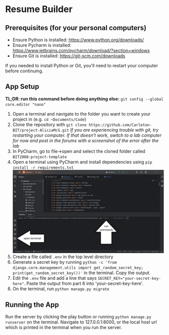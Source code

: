 # Resume Builder

## Prerequisites (for your personal computers)

* Ensure Python is installed: https://www.python.org/downloads/
* Ensure Pycharm is installed: https://www.jetbrains.com/pycharm/download/?section=windows
* Ensure Git is installed: https://git-scm.com/downloads

If you needed to install Python or Git, you'll need to restart your computer before continuing.

## App Setup

**TL;DR: run this command before doing anything else:** `git config --global core.editor "nano"` 

1) Open a terminal and navigate to the folder you want to create your project in (e.g. `cd ~Documents/Code`)
2) Clone the repository with `git clone https://github.com/Carleton-BIT/project-AliciaMcG.git`
*If you are experiencing trouble with git, try restarting your computer. If that doesn't work, switch to a lab computer for now and post in the forums with a screenshot of the error after the lab*
3) In PyCharm, go to file->open and select the cloned folder called `BIT2008-project-template`
4) Open a terminal using PyCharm and install dependencies using `pip install -r requirements.txt`
![install dependencies](readme_assets/run-terminal.jpg)
5) Create a file called `.env` in the top level directory
6) Generate a secret key by running `python -c 'from django.core.management.utils import get_random_secret_key; print(get_random_secret_key())'` in the terminal. Copy the output.
7) Edit the `.env` file and add a line that says `SECRET_KEY="your-secret-key-here"`. Paste the output from part 6 into 'your-secret-key-here'.
8) On the terminal, run `python manage.py migrate`

## Running the App
Run the server by clicking the play button or running `python manage.py runserver` on the terminal.
Navigate to 127.0.0.1:8000, or the local host url which is printed in the terminal when you run the server.
